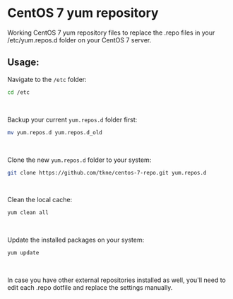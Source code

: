 CentOS 7 yum repository
======

Working CentOS 7 yum repository files to replace the .repo files in your /etc/yum.repos.d folder on your CentOS 7 server.

## Usage:
Navigate to the `/etc` folder:
```bash
cd /etc
```

</br>

Backup your current `yum.repos.d` folder first:
```bash
mv yum.repos.d yum.repos.d_old
```

</br>

Clone the new `yum.repos.d` folder to your system:
```bash
git clone https://github.com/tkne/centos-7-repo.git yum.repos.d
```

</br>

Clean the local cache:
```bash
yum clean all
```

</br>

Update the installed packages on your system:
```bash
yum update
```

</br>

In case you have other external repositories installed as well, you'll need to edit each .repo dotfile and replace the settings manually.